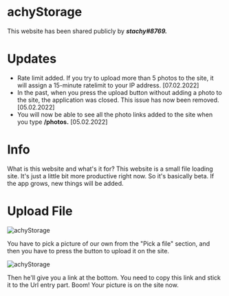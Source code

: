 
#  achyStorage

This website has been shared publicly by ***stachy#8769.***

#  Updates

- Rate limit added. If you try to upload more than 5 photos to the site, it will assign a 15-minute ratelimit to your IP address. [07.02.2022]
-  In the past, when you press the upload button without adding a photo to the site, the application was closed. This issue has now been removed. [05.02.2022]
-  You will now be able to see all the photo links added to the site when you type **/photos.** [05.02.2022]

#  Info

What is this website and what's it for?
This website is a small file loading site. It's just a little bit more productive right now. So it's basically beta. If the app grows, new things will be added.

#  Upload File

![achyStorage](https://i.hizliresim.com/je1pt56.png)

You have to pick a picture of our own from the "Pick a file" section, and then you have to press the button to upload it on the site.

![achyStorage](https://i.hizliresim.com/78tko5u.png)

Then he'll give you a link at the bottom. You need to copy this link and stick it to the Url entry part.
Boom! Your picture is on the site now.